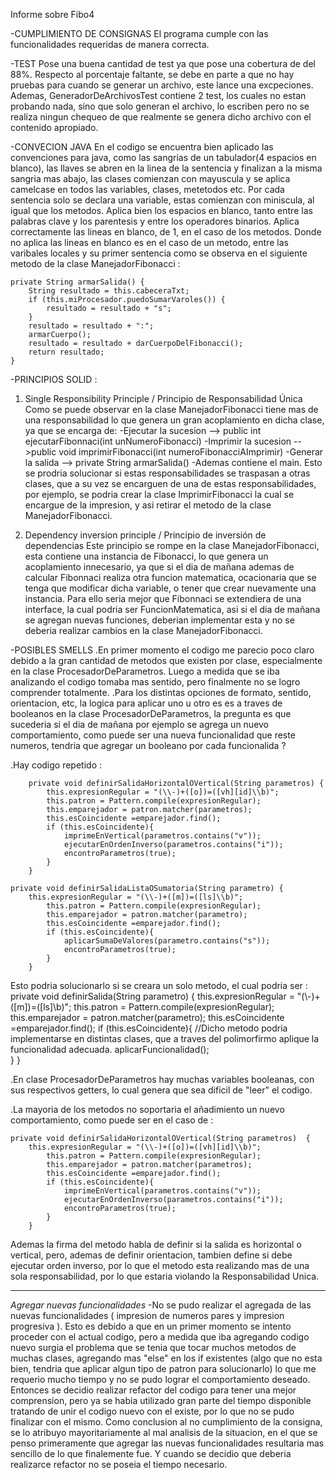 Informe sobre Fibo4

-CUMPLIMIENTO DE CONSIGNAS
El programa cumple con las funcionalidades requeridas de manera correcta.

-TEST
Pose una buena cantidad de test ya que pose una cobertura de  del 88%. Respecto al porcentaje faltante, 
se debe en parte a que no hay pruebas para cuando se generar un archivo, este lance una excpeciones.
Ademas, GeneradorDeArchivosTest contiene 2 test, los cuales no estan probando nada, sino que solo generan el archivo, 
lo escriben pero no se realiza ningun chequeo de que realmente se genera dicho archivo con el contenido apropiado.

-CONVECION JAVA
En el codigo se encuentra bien aplicado las convenciones para java, como las sangrias de un tabulador(4 espacios en blanco), las llaves se abren 
en la linea de la sentencia y finalizan a la misma sangria mas abajo, 
las clases comienzan con mayuscula y se aplica camelcase en todos las variables, clases, metetodos etc.
Por cada sentencia solo se declara una variable, estas comienzan con miniscula, al igual que los metodos.
Aplica bien los espacios en blanco, tanto entre las palabras clave y los parentesis y entre los operadores binarios.
Aplica correctamente las lineas en blanco, de 1, en el caso de los metodos.
Donde no aplica las lineas en blanco es en el caso de un metodo, entre las varibales locales y su primer sentencia como se observa en el siguiente metodo de la clase
ManejadorFibonacci :

    private String armarSalida() {
        String resultado = this.cabeceraTxt;
        if (this.miProcesador.puedoSumarVaroles()) {
            resultado = resultado + "s";
        }
        resultado = resultado + ":";
        armarCuerpo();
        resultado = resultado + darCuerpoDelFibonacci();
        return resultado;
    }

-PRINCIPIOS SOLID :
1. Single Responsibility Principle / Principio de Responsabilidad Única
Como se puede observar en la clase ManejadorFibonacci tiene mas de una responsabilidad lo que genera un gran acoplamiento en dicha clase, ya que se encarga de:
 	-Ejecutar la sucesion --> public int ejecutarFibonnaci(int unNumeroFibonacci)
	-Imprimir la sucesion -->public void imprimirFibonacci(int numeroFibonacciAImprimir)
	-Generar la salida --> private String armarSalida() 
	-Ademas contiene el main.
Esto se prodria solucionar si estas responsabilidades se traspasan a otras clases, que a su vez se encarguen de una de estas responsabilidades, por ejemplo,
se podria crear la clase ImprimirFibonacci la cual se encargue de la impresion, y asi retirar el metodo de la clase ManejadorFibonacci.

2. Dependency inversion principle / Principio de inversión de dependencias
Este principio se rompe en la clase ManejadorFibonacci, esta contiene una instancia de Fibonacci, lo que genera un acoplamiento innecesario, ya que 
si el dia de mañana ademas de calcular Fibonnaci realiza otra funcion matematica, ocacionaria que se tenga que modificar dicha variable, o tener que crear
nuevamente una instancia. Para ello seria mejor que Fibonnaci se extendiera de una interface, la cual podria ser FuncionMatematica, asi si el dia de mañana
se agregan nuevas funciones, deberian implementar esta y no se deberia realizar cambios en la clase ManejadorFibonacci.

-POSIBLES SMELLS
.En primer momento el codigo me parecio poco claro debido a la gran cantidad de metodos que existen por clase, especialmente en la clase ProcesadorDeParametros. Luego a 
medida que se iba analizando el codigo tomaba mas sentido, pero finalmente no se logro comprender totalmente.
.Para los distintas opciones de formato, sentido, orientacion, etc,  la logica para aplicar uno u otro es es a traves de booleanos en la clase ProcesadorDeParametros,
la pregunta es que  sucederia si el dia de mañana por ejemplo se agrega un nuevo comportamiento, como puede ser una nueva funcionalidad que reste numeros, tendria
que agregar un booleano por cada funcionalida ?

.Hay codigo repetido :

    	private void definirSalidaHorizontalOVertical(String parametros) {
       	    this.expresionRegular = "(\\-)+([o])=([vh][id]\\b)";
            this.patron = Pattern.compile(expresionRegular);
            this.emparejador = patron.matcher(parametros);
            this.esCoincidente =emparejador.find();
            if (this.esCoincidente){
                imprimeEnVertical(parametros.contains("v"));
                ejecutarEnOrdenInverso(parametros.contains("i"));
                encontroParametros(true);
            }
        }
	
	private void definirSalidaListaOSumatoria(String parametro) {
	    this.expresionRegular = "(\\-)+([m])=([ls]\\b)";
            this.patron = Pattern.compile(expresionRegular);
            this.emparejador = patron.matcher(parametro);
            this.esCoincidente =emparejador.find();
            if (this.esCoincidente){
                aplicarSumaDeValores(parametro.contains("s"));
            	encontroParametros(true);
       	    }
        }
	
Esto podria solucionarlo si se creara un solo metodo, el cual podria ser :
	private void definirSalida(String parametro)  {
	    this.expresionRegular = "(\\-)+([m])=([ls]\\b)";
            this.patron = Pattern.compile(expresionRegular);
            this.emparejador = patron.matcher(parametro);
            this.esCoincidente =emparejador.find();
            if (this.esCoincidente){
		//Dicho metodo podria implementarse en distintas clases, que a traves del polimorfirmo aplique la funcionalidad adecuada.
	        aplicarFuncionalidad();     									
	    }
	}	

.En clase ProcesadorDeParametros hay muchas variables booleanas, con sus respectivos getters, lo cual genera que sea dificil de "leer" el codigo.

.La mayoria de los metodos no soportaria el añadimiento un nuevo comportamiento, como puede ser en el caso de :
	
	private void definirSalidaHorizontalOVertical(String parametros)  {
	    this.expresionRegular = "(\\-)+([o])=([vh][id]\\b)";
            this.patron = Pattern.compile(expresionRegular);
            this.emparejador = patron.matcher(parametros);
            this.esCoincidente =emparejador.find();
            if (this.esCoincidente){
                imprimeEnVertical(parametros.contains("v"));
                ejecutarEnOrdenInverso(parametros.contains("i"));
                encontroParametros(true);
            }
        }
	
Ademas la firma del metodo habla de definir si la salida es horizontal o vertical, pero, ademas de definir orientacion, tambien define si debe ejecutar orden inverso,
por lo que el metodo esta realizando mas de una sola responsabilidad, por lo que estaria violando la Responsabilidad Unica.

***************************************************************************************************************************

*Agregar nuevas funcionalidades*
-No se pudo realizar el agregada de las nuevas funcionalidades ( impresion de numeros pares y impresion progresiva ). 
Esto es debido a que en un primer momento se intento proceder con el actual codigo, pero a medida que iba agregando codigo nuevo surgia el problema que 
se tenia que  tocar muchos metodos de muchas clases, agregando mas "else" en los if existentes (algo que no esta bien, tendria que aplicar algun tipo de patron para solucionarlo)
lo que me requerio mucho tiempo y no se pudo lograr el comportamiento deseado. Entonces se decidio realizar refactor del codigo para tener una mejor comprension, 
pero ya se habia utilizado gran parte del tiempo disponible tratando de unir el codigo nuevo con el existe, por lo que no se pudo finalizar con el mismo.
Como conclusion al no cumplimiento de la consigna, se lo atribuyo mayoritariamente al mal analisis de la situacion, en el que se penso primeramente que 
agregar las nuevas funcionalidades resultaria mas sencillo de lo que finalemente fue. Y cuando se decidio que deberia realizarce refactor no se poseia el tiempo necesario.
	